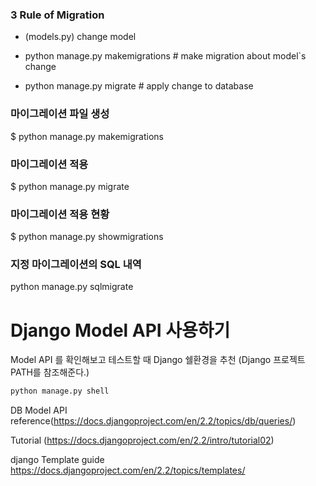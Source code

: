 
### 3 Rule of Migration

 - (models.py) change model

 - python manage.py makemigrations # make migration about model`s change

 - python manage.py migrate # apply change to database

### 마이그레이션 파일 생성
$ python manage.py makemigrations <app-name>

### 마이그레이션 적용
$ python manage.py migrate <app-name>

### 마이그레이션 적용 현황
$ python manage.py showmigrations <app-name>

### 지정 마이그레이션의 SQL 내역
 python manage.py sqlmigrate <app-name> <migration-name>

# Django Model API 사용하기

Model API 를 확인해보고 테스트할 때 Django 쉘환경을 추천
(Django 프로젝트 PATH를 참조해준다.)
```py
python manage.py shell
```

DB Model API reference(https://docs.djangoproject.com/en/2.2/topics/db/queries/) 

Tutorial
(https://docs.djangoproject.com/en/2.2/intro/tutorial02)

django Template guide
https://docs.djangoproject.com/en/2.2/topics/templates/
